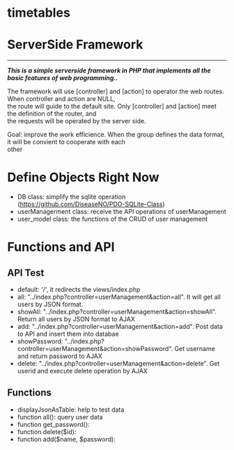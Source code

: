 # timetables


# ServerSide Framework
<hr>

***This is a simple serverside framework in PHP that implements all the basic features of web programming..***

The framework will use [controller] and [action] to operator the web routes. When controller and action are NULL, <br>
the route will guide to the default site. Only [controller] and [action] meet the definition of the router, and   <br>
the requests will be operated by the server side.

Goal: improve the work efficience. When the group defines the data format, it will be convient to cooperate with each <br>
other 

# Define Objects Right Now

- DB class: simplify the sqlite operation (https://github.com/DiseaseNO/PDO-SQLite-Class)
- userManagerment class: receive the API operations of userManagement
- user_model class: the functions of the CRUD of user management  

# Functions and API

## API Test

- default: '/', it redirects the views/index.php
- all: "../index.php?controller=userManagement&action=all". It will get all users by JSON format.
- showAll: "../index.php?controller=userManagement&action=showAll". Return all users by JSON format to AJAX
- add: "../index.php?controller=userManagement&action=add". Post data to API and insert them into databae
- showPassword: "../index.php?controller=userManagement&action=showPassword". Get username and return password to AJAX
- delete: "../index.php?controller=userManagement&action=delete". Get userid and execute delete operation by AJAX 

## Functions

- displayJsonAsTable: help to test data
- function all(): query user data
- function get_password():
- function delete($id):
- function add($name, $password):

